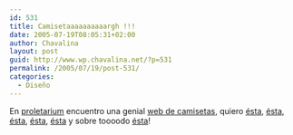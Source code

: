 ```yaml
---
id: 531
title: Camisetaaaaaaaaaargh !!!
date: 2005-07-19T08:05:31+02:00
author: Chavalina
layout: post
guid: http://www.wp.chavalina.net/?p=531
permalink: /2005/07/19/post-531/
categories:
  - Diseño
---
```

En <a href="http://proletarium.org/post/946/" target="_blank">proletarium</a> encuentro una genial <a href="http://www.lafraise.com/" target="_blank">web de camisetas</a>, quiero <a href="http://www.lafraise.com/t-shirt-49p26-metro.html" target="_blank">&eacute;sta</a>, <a href="http://www.lafraise.com/t-shirt-103p26-cuicui-magenta.html" target="_blank">&eacute;sta</a>, <a href="http://www.lafraise.com/t-shirt-93p26-dieu-est-un-oeuf.html" target="_blank">&eacute;sta</a>, <a href="http://www.lafraise.com/t-shirt-91p26-picto.html" target="_blank">&eacute;sta</a>, <a href="http://www.lafraise.com/t-shirt-53p26-mush.html" target="_blank">&eacute;sta</a> y sobre toooodo <a href="http://www.lafraise.com/t-shirt-101p26-aaaaaaaaaargh-.html" target="_blank">&eacute;sta</a>!